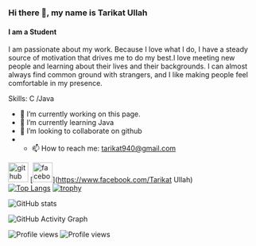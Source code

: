 
### Hi there 👋, my name is Tarikat Ullah
#### I am a Student

I am passionate about my work. Because I love what I do, I have a steady source of motivation that drives me to do my best.I love meeting new people and learning about their lives and their backgrounds. I can almost always find common ground with strangers, and I like making people feel comfortable in my presence.

Skills:   C /Java

- 🔭 I’m currently working on this page. 
- 🌱 I’m currently learning Java  
- 👯 I’m looking to collaborate on github
- - 📫 How to reach me: tarikat940@gmail.com 
 


[<img src='https://cdn.jsdelivr.net/npm/simple-icons@3.0.1/icons/github.svg' alt='github' height='40'>](https://github.com/https://github.com/Tarikat-Ullah)  [<img src='https://cdn.jsdelivr.net/npm/simple-icons@3.0.1/icons/facebook.svg' alt='facebook' height='40'>](https://www.facebook.com/Tarikat Ullah)  
[![Top Langs](https://github-readme-stats.vercel.app/api/top-langs/?username=Tarikat-Ullah)](https://github.com/anuraghazra/github-readme-stats)
[![trophy](https://github-profile-trophy.vercel.app/?username=Tarikat-Ullah)](https://github.com/ryo-ma/github-profile-trophy)

![GitHub stats](https://github-readme-stats.vercel.app/api?username=Tarikat-Ullah&show_icons=true)  

![GitHub Activity Graph](https://activity-graph.herokuapp.com/graph?username=Tarikat-Ullah) 

![Profile views](https://gpvc.arturio.dev/https://github.com/Tarikat-Ullah) 
![Profile views](https://gpvc.arturio.dev/Tarikat-Ullah)  
